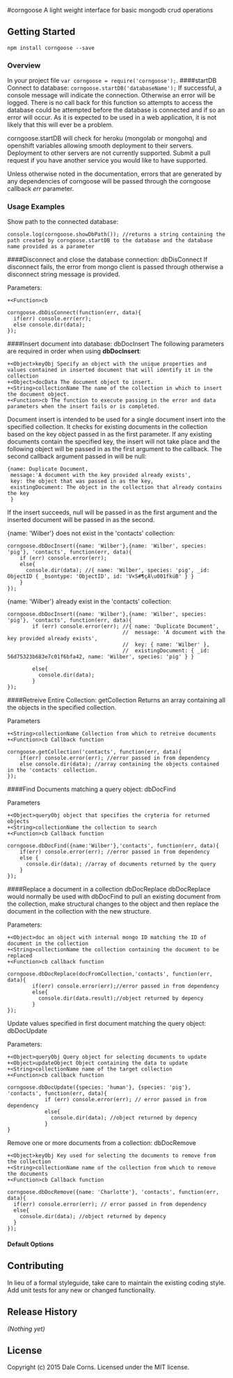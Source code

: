#corngoose
A light weight interface for basic mongodb crud operations

## Getting Started

```shell
npm install corngoose --save
```

### Overview
In your project file `var corngoose = require('corngoose');`.
####startDB
Connect to database: `corngoose.startDB('databaseName');`
If successful, a console message will indicate the connection. Otherwise an error will be logged. There is no call back for this function so attempts to access the database could be attempted before the database is connected and if so an error will occur. As it is expected to be used in a web application, it is not likely that this will ever be a problem.

corngoose.startDB will check for heroku (mongolab or mongohq) and openshift variables allowing smooth deployment to their servers. Deployment to other servers are not currently supported. Submit a pull request if you have another service you would like to have supported.

Unless otherwise noted in the documentation, errors that are generated by any dependencies of corngoose will be passed through the corngoose callback *err* parameter.
### Usage Examples
Show path to the connected database:

```console.log(corngoose.showDbPath()); //returns a string containing the path created by corngoose.startDB to the database and the database name provided as a parameter```

####Disconnect and close the database connection: dbDisConnect
If disconnect fails, the error from mongo client is passed through otherwise a disconnect string message is provided.

Parameters:

    +<Function>cb

    corngoose.dbDisConnect(function(err, data){
      if(err) console.err(err);
      else console.dir(data);
    });

####Insert document into database: dbDocInsert
The following parameters are required in order when using **dbDocInsert**:

    +<Object>keyObj Specify an object with the unique properties and values contained in inserted document that will identify it in the collection
    +<Object>docData The document object to insert.
    +<String>collectionName The name of the collection in which to insert the document object.
    +<Function>cb The function to execute passing in the error and data parameters when the insert fails or is completed.

Document insert is intended to be used for a single document insert into the specified collection. It checks for existing documents in the collection based on the key object passed in as the first parameter. If any existing documents contain the specified key, the insert will not take place and the following object will be passed in as the first argument to the callback. The second callback argument passed in will be null:

    {name: Duplicate Document,
     message:'A document with the key provided already exists',
     key: the object that was passed in as the key,
     existingDocument: The object in the collection that already contains the key
     }

If the insert succeeds, null will be passed in as the first argument and the inserted document will be passed in as the second.

{name: 'Wilber'} does not exist in the 'contacts' collection:

    corngoose.dbDocInsert({name: 'Wilber'},{name: 'Wilber', species: 'pig'}, 'contacts', function(err, data){
        if (err) console.error(err);
        else{
          console.dir(data); //{ name: 'Wilber', species: 'pig', _id: ObjectID { _bsontype: 'ObjectID', id: 'V×S#¶ çÀ\u001fkúB' } }
        }
    });
  
{name: 'Wilber'} already exist in the 'contacts' collection:

    corngoose.dbDocInsert({name: 'Wilber'},{name: 'Wilber', species: 'pig'}, 'contacts', function(err, data){
            if (err) console.error(err); //{ name: 'Duplicate Document',
                                         //  message: 'A document with the key provided already exists',
                                         //  key: { name: 'Wilber' },
                                         //  existingDocument: { _id: 56d75323b683e7c01f6bfa42, name: 'Wilber', species: 'pig' } }

            else{
              console.dir(data);
            }
    });

####Retreive Entire Collection: getCollection
Returns an array containing all the objects in the specified collection.

Parameters

    +<String>collectionName Collection from which to retreive documents
    +<Function>cb Callback function

    corngoose.getCollection('contacts', function(err, data){
        if(err) console.error(err); //error passed in from dependency
        else console.dir(data); //array containing the objects contained in the 'contacts' collection.
    });

####Find Documents matching a query object: dbDocFind

Parameters

    +<Object>queryObj object that specifies the cryteria for returned objects
    +<String>collectionName the collection to search
    +<Function>cb Callback function

    corngoose.dbDocFind({name:'Wilber'},'contacts', function(err, data){
        if(err) console.error(err); //error passed in from dependency
        else {
          console.dir(data); //array of documents returned by the query
        }
    });

####Replace a document in a collection dbDocReplace
dbDocReplace would normally be used with dbDocFind to pull an existing document from the collection, make structural changes to the object and then replace the document in the collection with the new structure.

Parameters:

    +<Object>doc an object with internal mongo ID matching the ID of document in the collection
    +<String>collectionName the collection containing the document to be replaced
    +<Function>cb callback function
    
    corngoose.dbDocReplace(docFromCollection,'contacts', function(err, data){
            if(err) console.error(err);//error passed in from dependency
            else{
              console.dir(data.result);//object returned by depency
            }
    });

Update values specified in first document matching the query object: dbDocUpdate

Parameters:

    +<Object>queryObj Query object for selecting documents to update
    +<Object>updateObject Object containing the data to update
    +<String>collectionName name of the target collection
    +<Function>cb callback function
    
    corngoose.dbDocUpdate({species: 'human'}, {species: 'pig'}, 'contacts', function(err, data){
                if (err) console.error(err); // error passed in from dependency
                else{
                  console.dir(data); //object returned by depency
                }
    }

Remove one or more documents from a collection: dbDocRemove

    +<Object>keyObj Key used for selecting the documents to remove from the collection
    +<String>collectionName name of the collection from which to remove the documents
    +<Function>cb Callback function
    
    corngoose.dbDocRemove({name: 'Charlotte'}, 'contacts', function(err, data){
      if(err) console.error(err); // error passed in from dependency
      else{
        console.dir(data); //object returned by depency
      }
    });

#### Default Options



## Contributing
In lieu of a formal styleguide, take care to maintain the existing coding style. Add unit tests for any new or changed functionality.

## Release History
_(Nothing yet)_

## License
Copyright (c) 2015 Dale Corns. Licensed under the MIT license.
